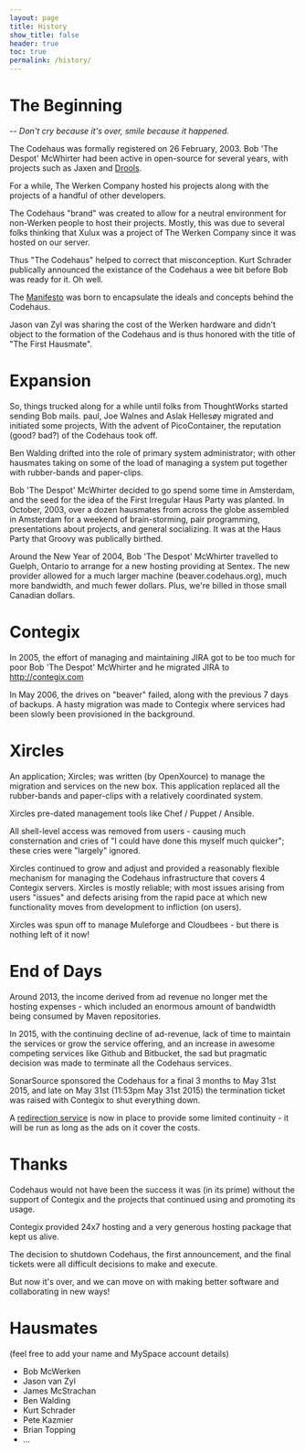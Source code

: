 ```yaml
---
layout: page
title: History
show_title: false
header: true
toc: true
permalink: /history/
---
```



# The Beginning
-- <cite>Don't cry because it's over, smile because it happened.</cite>


The Codehaus was formally registered on 26 February, 2003. Bob 'The Despot' McWhirter had been active in open-source for several years, with projects such as Jaxen and <a href='http://www.drools.org/'>Drools</a>. 

For a while, The Werken Company hosted his projects along with the projects of a handful of other developers. 

The Codehaus "brand" was created to allow for a neutral environment for non-Werken people to host their projects. Mostly, this was due to several folks thinking that Xulux was a project of The Werken Company since it was hosted on our server. 

Thus "The Codehaus" helped to correct that misconception. Kurt Schrader publically announced the existance of the Codehaus a wee bit before Bob was ready for it. Oh well.

The <a href='/history/manifest/'>Manifesto</a> was born to encapsulate the ideals and concepts behind the Codehaus.

Jason van Zyl was sharing the cost of the Werken hardware and didn't object to the formation of the Codehaus and is thus honored with the title of "The First Hausmate".

# Expansion

So, things trucked along for a while until folks from ThoughtWorks started sending Bob mails. paul, Joe Walnes and Aslak Hellesøy migrated and initiated some projects, With the advent of PicoContainer, the reputation (good? bad?) of the Codehaus took off.

Ben Walding drifted into the role of primary system administrator; with other hausmates taking on some of the load of managing a system put together with rubber-bands and paper-clips.

Bob 'The Despot' McWhirter decided to go spend some time in Amsterdam, and the seed for the idea of the First Irregular Haus Party was planted. In October, 2003, over a dozen hausmates from across the globe assembled in Amsterdam for a weekend of brain-storming, pair programming, presentations about projects, and general socializing. It was at the Haus Party that Groovy was publically birthed.

Around the New Year of 2004, Bob 'The Despot' McWhirter travelled to Guelph, Ontario to arrange for a new hosting providing at Sentex. The new provider allowed for a much larger machine (beaver.codehaus.org), much more bandwidth, and much fewer dollars. Plus, we're billed in those small Canadian dollars.

# Contegix

In 2005, the effort of managing and maintaining JIRA got to be too much for poor Bob 'The Despot' McWhirter and he migrated JIRA to http://contegix.com

In May 2006, the drives on "beaver" failed, along with the previous 7 days of backups. A hasty migration was made to Contegix where services had been slowly been provisioned in the background.

# Xircles

An application; Xircles; was written (by OpenXource) to manage the migration and services on the new box. This application replaced all the rubber-bands and paper-clips with a relatively coordinated system.

Xircles pre-dated management tools like Chef / Puppet / Ansible.

All shell-level access was removed from users - causing much consternation and cries of "I could have done this myself much quicker"; these cries were "largely" ignored.

Xircles continued to grow and adjust and provided a reasonably flexible mechanism for managing the Codehaus infrastructure that covers 4 Contegix servers. Xircles is mostly reliable; with most issues arising from users "issues" and defects arising from the rapid pace at which new functionality moves from development to infliction (on users).

Xircles was spun off to manage Muleforge and Cloudbees - but there is nothing left of it now!

# End of Days

Around 2013, the income derived from ad revenue no longer met the hosting expenses - which included an enormous amount of bandwidth being consumed by Maven repositories.  

In 2015, with the continuing decline of ad-revenue, lack of time to maintain the services or grow the service offering, and an increase in awesome competing services like Github and Bitbucket, the sad but pragmatic decision was made to terminate all the Codehaus services.

SonarSource sponsored the Codehaus for a final 3 months to May 31st 2015, and late on May 31st (11:53pm May 31st 2015) the termination ticket was raised with Contegix to shut everything down.

A <a href='/mechanics/redirects/'>redirection service</a> is now in place to provide some limited continuity - it will be run as long as the ads on it cover the costs.


# Thanks

Codehaus would not have been the success it was (in its prime) without the support of Contegix and the projects that continued using and promoting its usage.

Contegix provided 24x7 hosting and a very generous hosting package that kept us alive.

The decision to shutdown Codehaus, the first announcement, and the final tickets were all difficult decisions to make and execute.

But now it's over, and we can move on with making better software and collaborating in new ways!

# Hausmates

(feel free to add your name and MySpace account details)

* Bob McWerken
* Jason van Zyl
* James McStrachan
* Ben Walding
* Kurt Schrader
* Pete Kazmier
* Brian Topping
* ...